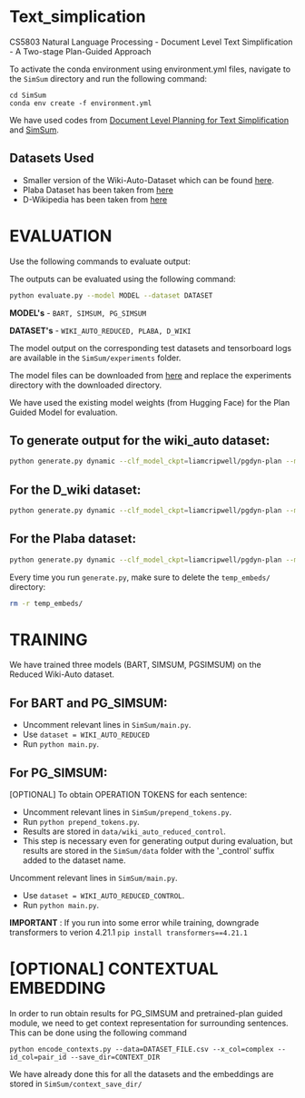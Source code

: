 # Text_simplication

CS5803 Natural Language Processing - Document Level Text Simplification - A Two-stage Plan-Guided Approach

To activate the conda environment using environment.yml files, navigate to the `SimSum` directory and run the following command:

```
cd SimSum
conda env create -f environment.yml
```

We have used codes from [Document Level Planning for Text Simplification](https://github.com/liamcripwell/plan_simp) and [SimSum](https://github.com/epfml/easy-summary/tree/main).

## Datasets Used
- Smaller version of the Wiki-Auto-Dataset which can be found [here](SimSum/data/wiki_auto_reduced).
- Plaba Dataset has been taken from [here](https://osf.io/rnpmf/)
- D-Wikipedia has been taken from [here](https://github.com/epfml/easy-summary/tree/main/SimSum/data/D_wiki)
  
# EVALUATION

Use the following commands to evaluate output:

The outputs can be evaluated using the following command:

```bash
python evaluate.py --model MODEL --dataset DATASET
```

**MODEL's** - `BART, SIMSUM, PG_SIMSUM`

**DATASET's** - `WIKI_AUTO_REDUCED, PLABA, D_WIKI`

The model output on the corresponding test datasets and tensorboard logs are available in the `SimSum/experiments` folder.

The model files can be downloaded from [here](https://iith-my.sharepoint.com/:f:/g/personal/ee20btech11006_iith_ac_in/Eh3hX8Mtf2BClrZ0x8dj_NYBY_aKpwEcOJuFPMul5XDP9Q?e=8CtgcT) and replace the experiments directory with the downloaded directory.

We have used the existing model weights (from Hugging Face) for the Plan Guided Model for evaluation.

## To generate output for the wiki_auto dataset:

```bash
python generate.py dynamic --clf_model_ckpt=liamcripwell/pgdyn-plan --model_ckpt=liamcripwell/pgdyn-simp --test_file=data_pg/wiki_auto/wikiauto_sents_test_reduced.csv --doc_id_col=pair_id --context_doc_id=pair_id --context_dir=context_save_dir/wiki_auto/test --out_file=data_pg/wiki_auto/wiki_auto_reduced_output.csv
```

## For the D_wiki dataset:

```bash
python generate.py dynamic --clf_model_ckpt=liamcripwell/pgdyn-plan --model_ckpt=liamcripwell/pgdyn-simp --test_file=data_pg/D_wiki/DWiki_sents_test.csv --doc_id_col=pair_id --context_doc_id=pair_id --context_dir=context_save_dir/D_wiki/test --out_file=data_pg/D_wiki/D_wiki_output.csv
```

## For the Plaba dataset:

```bash
python generate.py dynamic --clf_model_ckpt=liamcripwell/pgdyn-plan --model_ckpt=liamcripwell/pgdyn-simp --test_file=data_pg/plaba/plaba_sents_test.csv --doc_id_col=pair_id --context_doc_id=pair_id --context_dir=context_save_dir/plaba/test --out_file=data_pg/plaba/plaba_output.csv 
```

Every time you run `generate.py`, make sure to delete the `temp_embeds/` directory:

```bash
rm -r temp_embeds/
```

# TRAINING

We have trained three models (BART, SIMSUM, PGSIMSUM) on the Reduced Wiki-Auto dataset.

## For BART and PG_SIMSUM:

- Uncomment relevant lines in `SimSum/main.py`.
- Use `dataset = WIKI_AUTO_REDUCED`
- Run `python main.py`.

## For PG_SIMSUM:

[OPTIONAL] To obtain OPERATION TOKENS for each sentence:
- Uncomment relevant lines in `SimSum/prepend_tokens.py`.
- Run `python prepend_tokens.py`.
- Results are stored in `data/wiki_auto_reduced_control`.
- This step is necessary even for generating output during evaluation, but results are stored in the ```SimSum/data``` folder with the '_control' suffix added to the dataset name.

Uncomment relevant lines in `SimSum/main.py`.
- Use `dataset = WIKI_AUTO_REDUCED_CONTROL`.
- Run `python main.py`.

**IMPORTANT** : If you run into some error while training, downgrade transformers to verion 4.21.1 ```pip install transformers==4.21.1```
 # [OPTIONAL] CONTEXTUAL EMBEDDING

 In order to run obtain results for PG_SIMSUM and pretrained-plan guided module, we need to get context representation for surrounding sentences. This can be done using the following command

 ```
python encode_contexts.py --data=DATASET_FILE.csv --x_col=complex --id_col=pair_id --save_dir=CONTEXT_DIR
```

We have already done this for all the datasets and the embeddings are stored in ```SimSum/context_save_dir/``` 
